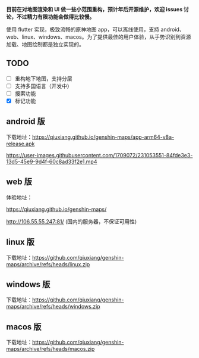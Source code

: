 **目前在对地图渲染和 UI 做一些小范围重构，预计年后开源维护，欢迎 issues 讨论，不过精力有限功能会做得比较慢。**

使用 flutter 实现，极致流畅的原神地图 app，可以离线使用，支持 android、web、linux、windows、macos。为了提供最佳的用户体验，从手势识别到资源加载、地图绘制都是独立实现的。

## TODO

- [ ] 重构地下地图，支持分层
- [ ] 支持多国语言（开发中）
- [ ] 搜索功能
- [x] 标记功能

## android 版

下载地址：https://qiuxiang.github.io/genshin-maps/app-arm64-v8a-release.apk

https://user-images.githubusercontent.com/1709072/231053551-84fde3e3-13d5-45e9-9d4f-60c8ad33f2e1.mp4

## web 版

体验地址：

https://qiuxiang.github.io/genshin-maps/

http://106.55.55.247:81/ (国内的服务器，不保证可用性)

## linux 版

下载地址：https://github.com/qiuxiang/genshin-maps/archive/refs/heads/linux.zip

## windows 版

下载地址：https://github.com/qiuxiang/genshin-maps/archive/refs/heads/windows.zip

## macos 版

下载地址：https://github.com/qiuxiang/genshin-maps/archive/refs/heads/macos.zip
